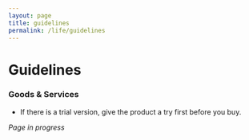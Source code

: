 ```yaml
---
layout: page
title: guidelines
permalink: /life/guidelines
---
```


<h1>Guidelines</h1>

### Goods & Services

- If there is a trial version, give the product a try first before you buy.

<i>Page in progress</i>

<style>
  .wrapper {
    max-width: 58em;
  }
</style>